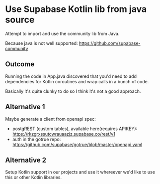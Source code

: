 
# Use Supabase Kotlin lib from java source

Attempt to import and use the community lib from Java.

Because java is not well supported: https://github.com/supabase-community

## Outcome

Running the code in App.java discovered that you'd need to add dependencies for Kotlin coroutines and wrap calls in a bunch of code.

Basically it's quite clunky to do so I think it's not a good approach.

## Alternative 1

Maybe generate a client from openapi spec:
- postgREST (custom tables), available here(requires APIKEY): https://rkzgrxssutcwrauaazjz.supabase.co/rest/v1
- auth in the gotrue repo: https://github.com/supabase/gotrue/blob/master/openapi.yaml

## Alternative 2

Setup Kotlin support in our projects and use it whereever we'd like to use this or other Kotlin libraries.

